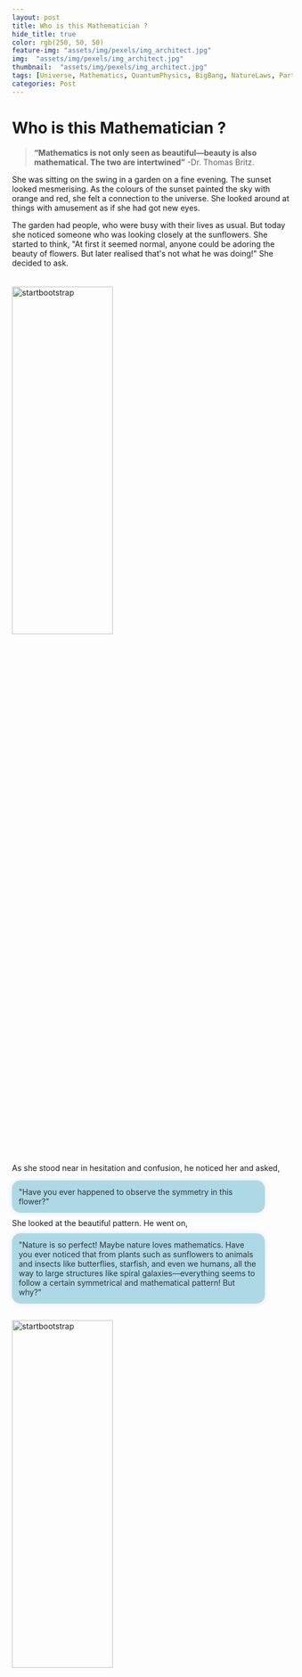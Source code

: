 ```yaml
---
layout: post
title: Who is this Mathematician ? 
hide_title: true
color: rgb(250, 50, 50)
feature-img: "assets/img/pexels/img_architect.jpg"
img:  "assets/img/pexels/img_architect.jpg"
thumbnail:  "assets/img/pexels/img_architect.jpg"
tags: [Universe, Mathematics, QuantumPhysics, BigBang, NatureLaws, ParticlePhysics, Symmetry, Patterns]
categories: Post
---
```


# Who is this Mathematician ? 

> **“Mathematics is not only seen as beautiful—beauty is also mathematical. The two are intertwined”**  -Dr. Thomas Britz.

She was sitting on the swing in a garden on a fine evening. The sunset looked mesmerising. As the colours of the sunset painted the sky with orange and red, she felt a connection to the universe. She looked around at things with amusement as if she had got new eyes.

The garden had people, who were busy with their lives as usual. But today she noticed someone who was looking closely at the sunflowers. She started to think, "At first it seemed normal, anyone could be adoring the beauty of flowers. But later realised that's not what he was doing!" She decided to ask.  

<img src="https://live.staticflickr.com/77/201811740_dc71716bc1_b.jpg" alt="startbootstrap" style="width: 60%; height: 40%; margin-top: 20px;">

As she stood near in hesitation and confusion, he noticed her and asked, 
<div style="max-width: 600px; margin: 0 auto;">
    <div style="margin: 10px 0; border-radius: 15px; overflow: hidden; background-color: #add8e6; color: #333; box-shadow: 0 0 10px rgba(0, 0, 0, 0.1); word-wrap: break-word; max-width: 90%;">
            <div style="padding: 12px;">
                "Have you ever happened to observe the symmetry in this flower?" 
            </div>
    </div>
</div>
She looked at the beautiful pattern. He went on,
<div style="max-width: 600px; margin: 0 auto;">
     <div style="margin: 10px 0; border-radius: 15px; overflow: hidden; background-color: #add8e6; color: #333; box-shadow: 0 0 10px rgba(0, 0, 0, 0.1); word-wrap: break-word; max-width: 90%;">
            <div style="padding: 12px;">
                "Nature is so perfect! Maybe nature loves mathematics. Have you ever noticed that from plants such as sunflowers to animals and insects like butterflies, starfish, and even we humans, all the way to large structures like spiral galaxies—everything seems to follow a certain symmetrical and mathematical pattern! But why?"
            </div>
    </div>
</div>
<img src="https://upload.wikimedia.org/wikipedia/commons/9/99/Starfish_02_%28paulshaffner%29_cropped.jpg" alt="startbootstrap" style="width: 60%; height: 40%; margin-top: 20px;">


There was a spark in his eyes that reflected an urge to find the answers. He said, 
<div style="max-width: 600px; margin: 0 auto;">
    <div style="margin: 10px 0; border-radius: 15px; overflow: hidden; background-color: #add8e6; color: #333; box-shadow: 0 0 10px rgba(0, 0, 0, 0.1); word-wrap: break-word; max-width: 90%;">
        <div style="padding: 12px;">
            "It seems as if nature prefers symmetry, don't you think?"
        </div>
    </div>
</div>
She nodded. 
<div style="max-width: 600px; margin: 0 auto;">
    <div style="margin: 10px 0; border-radius: 15px; overflow: hidden; background-color: #add8e6; color: #333; box-shadow: 0 0 10px rgba(0, 0, 0, 0.1); word-wrap: break-word; max-width: 90%;">
        <div style="padding: 12px;">
             "Does this order and complexity that we find everywhere in the universe indicate that it has been designed with a purpose, rather than a random and chaotic system?" 
        </div>
    </div>
</div>
he questioned. 
<div style="max-width: 600px; margin: 0 auto;">
    <div style="margin: 10px 0; border-radius: 15px; overflow: hidden; background-color: #ffe4b5; color: #333; box-shadow: 0 0 10px rgba(0, 0, 0, 0.1); word-wrap: break-word; max-width: 90%;">
        <div style="padding: 12px;">
              "Okay, okay, but why should we care?"
        </div>
    </div>
</div>
She asked. He smiled and said, 
<div style="max-width: 600px; margin: 0 auto;">
    <div style="margin: 10px 0; border-radius: 15px; overflow: hidden; background-color: #add8e6; color: #333; box-shadow: 0 0 10px rgba(0, 0, 0, 0.1); word-wrap: break-word; max-width: 90%;">
        <div style="padding: 12px;">
               "Do you know about the fundamental forces of the universe?" 
        </div>
    </div>
</div>
<div style="max-width: 600px; margin: 0 auto;">
    <div style="margin: 10px 0; border-radius: 15px; overflow: hidden; background-color: #ffe4b5; color: #333; box-shadow: 0 0 10px rgba(0, 0, 0, 0.1); word-wrap: break-word; max-width: 90%;">
        <div style="padding: 12px;">
               "Yes, I do know" 
        </div>
    </div>
</div>
She started to get excited. He continues then, 
<div style="max-width: 600px; margin: 0 auto;">
    <div style="margin: 10px 0; border-radius: 15px; overflow: hidden; background-color: #add8e6; color: #333; box-shadow: 0 0 10px rgba(0, 0, 0, 0.1); word-wrap: break-word; max-width: 90%;">
        <div style="padding: 12px;">
              “So, there are 4 fundamental forces known to us in our universe. First is the gravitational force that acts between any 2 objects due to their mass. It is the force that is responsible for the motion of the earth around the sun, the motion of stars around the centre of the galaxy, and thanks to this force we're not all floating around like balloons at a birthday party!” 
        </div>
    </div>
</div>
<div style="max-width: 600px; margin: 0 auto;">
    <div style="margin: 10px 0; border-radius: 15px; overflow: hidden; background-color: #add8e6; color: #333; box-shadow: 0 0 10px rgba(0, 0, 0, 0.1); word-wrap: break-word; max-width: 90%;">
        <div style="padding: 12px;">
                “Second is the electromagnetic force that governs the motion of electrons around the nucleus in an atom. It is the same force that makes possible the electricity in your house and even the sunlight you receive is nothing but electromagnetic energy.”
        </div>
    </div>
</div>
He sighed and continued.... 
<div style="max-width: 600px; margin: 0 auto;">
    <div style="margin: 10px 0; border-radius: 15px; overflow: hidden; background-color: #add8e6; color: #333; box-shadow: 0 0 10px rgba(0, 0, 0, 0.1); word-wrap: break-word; max-width: 90%;">
        <div style="padding: 12px;">
               “The other 2 forces belong to the nucleus. They are known as weak nuclear and strong nuclear forces. They hold the nucleus together. Well, the Weak Nuclear Force is like the friendly mediator, making sure Uncle Proton and Aunt Neutron don't argue over who gets the last sandwich! And the Strong nuclear force is the ultimate bonding agent, it glues them all together. When the humans  got an understanding of fundamental forces, it led to the destruction in Hiroshima and Nagasaki during the 2nd world War!”
        </div>
    </div>
</div>
<div style="max-width: 600px; margin: 0 auto;">
    <div style="margin: 10px 0; border-radius: 15px; overflow: hidden; background-color: #ffe4b5; color: #333; box-shadow: 0 0 10px rgba(0, 0, 0, 0.1); word-wrap: break-word; max-width: 90%;">
        <div style="padding: 12px;">
                “But how is that related to symmetry?” 
        </div>
    </div>
</div>
She questioned impatiently. but he answered with ease, 
<div style="max-width: 600px; margin: 0 auto;">
    <div style="margin: 10px 0; border-radius: 15px; overflow: hidden; background-color: #add8e6; color: #333; box-shadow: 0 0 10px rgba(0, 0, 0, 0.1); word-wrap: break-word; max-width: 90%;">
        <div style="padding: 12px;">
               “Our universe is believed to have started with a single event..."
        </div>
    </div>
</div>
<div style="max-width: 600px; margin: 0 auto;">
    <div style="margin: 10px 0; border-radius: 15px; overflow: hidden; background-color: #ffe4b5; color: #333; box-shadow: 0 0 10px rgba(0, 0, 0, 0.1); word-wrap: break-word; max-width: 90%;">
        <div style="padding: 12px;">
                 "Big bang !!!"  
        </div>
    </div>
</div>
She popped up. 
<div style="max-width: 600px; margin: 0 auto;">
    <div style="margin: 10px 0; border-radius: 15px; overflow: hidden; background-color: #add8e6; color: #333; box-shadow: 0 0 10px rgba(0, 0, 0, 0.1); word-wrap: break-word; max-width: 90%;">
        <div style="padding: 12px;">
             "Yeah, so everything came into existence with a single infinitely small point, right? There were no particles at the beginning and no nucleus, no matter either…probably it was pure energy spread around!”
        </div>
    </div>
</div>
<div style="max-width: 600px; margin: 0 auto;">
    <div style="margin: 10px 0; border-radius: 15px; overflow: hidden; background-color: #ffe4b5; color: #333; box-shadow: 0 0 10px rgba(0, 0, 0, 0.1); word-wrap: break-word; max-width: 90%;">
        <div style="padding: 12px;">
             “I see...then what about these forces we have classified? How would weak force know if it is different from gravitational force? Or how would electromagnetic force distinguish itself from strong force? There ain’t an electron, nor a proton.” 
        </div>
    </div>
</div>
She was confused.
<div style="max-width: 600px; margin: 0 auto;">
    <div style="margin: 10px 0; border-radius: 15px; overflow: hidden; background-color: #add8e6; color: #333; box-shadow: 0 0 10px rgba(0, 0, 0, 0.1); word-wrap: break-word; max-width: 90%;">
        <div style="padding: 12px;">
                “Exactly! At the beginning of time, all these forces would be the same, all unified into one single force,” 
        </div>
    </div>
</div>
He exclaimed. 

### Breaking Symmetry and the Birth of Matter
<div style="max-width: 600px; margin: 0 auto;">
    <div style="margin: 10px 0; border-radius: 15px; overflow: hidden; background-color: #add8e6; color: #333; box-shadow: 0 0 10px rgba(0, 0, 0, 0.1); word-wrap: break-word; max-width: 90%;">
        <div style="padding: 12px;">
            “But with time as the energy started to take shape into particles…” 
        </div>
    </div>
</div>
He paused to see what she was trying to say. Suddenly it clicked to her, and she said, 
<div style="max-width: 600px; margin: 0 auto;">
    <div style="margin: 10px 0; border-radius: 15px; overflow: hidden; background-color: #ffe4b5; color: #333; box-shadow: 0 0 10px rgba(0, 0, 0, 0.1); word-wrap: break-word; max-width: 90%;">
        <div style="padding: 12px;">
            “The symmetry among these forces began to break!!”  
        </div>
    </div>
</div>
He smiled, 
<div style="max-width: 600px; margin: 0 auto;">
    <div style="margin: 10px 0; border-radius: 15px; overflow: hidden; background-color: #add8e6; color: #333; box-shadow: 0 0 10px rgba(0, 0, 0, 0.1); word-wrap: break-word; max-width: 90%;">
        <div style="padding: 12px;">
            “Yes, and finally we had different particles, and forces among them began to bind them together and gave us atoms and atoms gave us matter which took up the form of gases stars planets, and galaxies…and finally life! If that symmetry never broke, we might not be here today appreciating the symmetry of a sunflower. I wonder, who is this wonderful Mathematician...” 
        </div>
    </div>
</div>
She burst into laughter, then said
<div style="max-width: 600px; margin: 0 auto;">
    <div style="margin: 10px 0; border-radius: 15px; overflow: hidden; background-color: #ffe4b5; color: #333; box-shadow: 0 0 10px rgba(0, 0, 0, 0.1); word-wrap: break-word; max-width: 90%;">
        <div style="padding: 12px;">
           “That's true! That was indeed an amazing conversation.” 
        </div>
    </div>
</div>
She paused for a while and said, 
<div style="max-width: 600px; margin: 0 auto;">
    <div style="margin: 10px 0; border-radius: 15px; overflow: hidden; background-color: #ffe4b5; color: #333; box-shadow: 0 0 10px rgba(0, 0, 0, 0.1); word-wrap: break-word; max-width: 90%;">
        <div style="padding: 12px;">
            ”Still, we see a lot of asymmetries in this world, what about it?”
        </div>
    </div>
</div>
He looked at this watch, 
<div style="max-width: 600px; margin: 0 auto;">
    <div style="margin: 10px 0; border-radius: 15px; overflow: hidden; background-color: #add8e6; color: #333; box-shadow: 0 0 10px rgba(0, 0, 0, 0.1); word-wrap: break-word; max-width: 90%;">
        <div style="padding: 12px;">
             “That's right, but let's keep this for some other day”. 
        </div>
    </div>
</div>
She nodded, 
<div style="max-width: 600px; margin: 0 auto;">
    <div style="margin: 10px 0; border-radius: 15px; overflow: hidden; background-color: #ffe4b5; color: #333; box-shadow: 0 0 10px rgba(0, 0, 0, 0.1); word-wrap: break-word; max-width: 90%;">
        <div style="padding: 12px;">
            ”But where to find you?”
        </div>
    </div>
</div>
<div style="max-width: 600px; margin: 0 auto;">
    <div style="margin: 10px 0; border-radius: 15px; overflow: hidden; background-color: #add8e6; color: #333; box-shadow: 0 0 10px rgba(0, 0, 0, 0.1); word-wrap: break-word; max-width: 90%;">
        <div style="padding: 12px;">
            “I enjoy spending leisure time at the city library”  
        </div>
    </div>
</div>
<div style="max-width: 600px; margin: 0 auto;">
    <div style="margin: 10px 0; border-radius: 15px; overflow: hidden; background-color: #ffe4b5; color: #333; box-shadow: 0 0 10px rgba(0, 0, 0, 0.1); word-wrap: break-word; max-width: 90%;">
        <div style="padding: 12px;">
            “All right, hope to have another interesting talk soon!” 
        </div>
    </div>
</div>
She said with a smile. 
<div style="max-width: 600px; margin: 0 auto;">
    <div style="margin: 10px 0; border-radius: 15px; overflow: hidden; background-color: #add8e6; color: #333; box-shadow: 0 0 10px rgba(0, 0, 0, 0.1); word-wrap: break-word; max-width: 90%;">
        <div style="padding: 12px;">
           “Of course…” 
        </div>
    </div>
</div>
### Meet the Quantum Maestro
He thought to wave goodbye, but she suddenly asked
<div style="max-width: 600px; margin: 0 auto;">
    <div style="margin: 10px 0; border-radius: 15px; overflow: hidden; background-color: #ffe4b5; color: #333; box-shadow: 0 0 10px rgba(0, 0, 0, 0.1); word-wrap: break-word; max-width: 90%;">
        <div style="padding: 12px;">
            “What should I call you, btw?” 
        </div>
    </div>
</div>
He replied with a playful smile.
<div style="max-width: 600px; margin: 0 auto;">
    <div style="margin: 10px 0; border-radius: 15px; overflow: hidden; background-color: #add8e6; color: #333; box-shadow: 0 0 10px rgba(0, 0, 0, 0.1); word-wrap: break-word; max-width: 90%;">
        <div style="padding: 12px;">
            “Well, does it 'MATTER' !?, whatever!”. 
        </div>
    </div>
</div>
But She already had a name for him in mind, 
<div style="max-width: 600px; margin: 0 auto;">
    <div style="margin: 10px 0; border-radius: 15px; overflow: hidden; background-color: #ffe4b5; color: #333; box-shadow: 0 0 10px rgba(0, 0, 0, 0.1); word-wrap: break-word; max-width: 90%;">
        <div style="padding: 12px;">
            “Can I call you a QuantumBoy, if you don’t mind?!”
        </div>
    </div>
</div>

He laughed and nodded. They waved goodbyes... Meanwhile, her thoughts continued..."


#### Image Credits

* Banner-milkyway.jpg from https://www.deviantart.com/madrusss/art/Architect-of-the-Universe-A-Celestial-Study-993435498 
* Sunflower.jpg from https://www.flickr.com/photos/audreyjm529/201811740/
* Starfish.jpg from https://en.wikipedia.org/wiki/Patterns_in_nature#/media/File:Starfish_02_(paulshaffner)_cropped.jpg  
